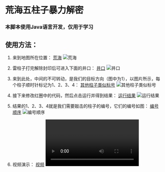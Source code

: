 # 荒海五柱子暴力解密 #
### 本脚本使用Java语言开发，仅用于学习 ###
## 使用方法： ##
1. 来到地图所在位置：
    [荒海](./READMI/map1.jpg)
    ![荒海](https://user-images.githubusercontent.com/62498566/210170560-c57cdf21-0833-4f0e-b955-99f36e4bfa3d.jpg)

2. 雷柱子打完解除封印后可进入下面的井口：
    [井口](./READMI/map2.png)
    ![井口](https://user-images.githubusercontent.com/62498566/210170547-ea5a82b5-a140-44ab-808e-7f2491df4c41.png)

3. 来到此处，中间的不可转动，是我们的目标方向（图中为1），以图片所示，每个柱子顺时针标记为1、2、3、4：
    [其他柱子类似标号](./READMI/map3.png)
    ![其他柱子类似标号](https://user-images.githubusercontent.com/62498566/210170529-b744b23e-c333-4fce-b02b-c18d9e61a5e8.png)

4. 接下来修改红圈中的代码，然后点击运行并得到结果：
    [运行结果](./READMI/code.png)
    ![运行结果](https://user-images.githubusercontent.com/62498566/210170516-4f835ccf-f1b8-4a23-ae74-d3f6f7fc084f.png)

5. 结果的1、2、3、4就是我们需要敲击的柱子的编号，它们的编号如图：
    [编号顺序](./READMI/map4.png)
    ![编号顺序](https://user-images.githubusercontent.com/62498566/210170499-aca3db06-8f57-4c04-a2b9-af4f523749d7.png)

6. 视频演示：
    [视频](./READMI/sosa.mp4")
    <video url="https://user-images.githubusercontent.com/62498566/210170597-88361fbb-b57e-43bb-9674-0b2b27ada1aa.mp4">操作</video>
